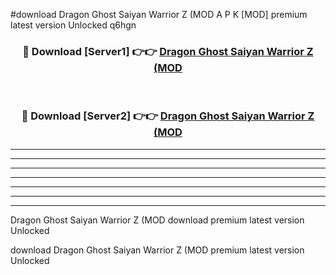 #download Dragon Ghost Saiyan Warrior Z (MOD A P K [MOD] premium latest version Unlocked q6hgn 



<div align="center">
<h3>🔴 Download [Server1] 👉👉 <a href="https://apkdownload3.web.app/">Dragon Ghost Saiyan Warrior Z (MOD</a></h3><br>

<h3>🔴 Download [Server2] 👉👉 <a href="https://apkdownload3.web.app/">Dragon Ghost Saiyan Warrior Z (MOD</a></h3>
</div>





----------------------------------------------------------

----------------------------------------------------------

----------------------------------------------------------

----------------------------------------------------------

----------------------------------------------------------

----------------------------------------------------------

----------------------------------------------------------

Dragon Ghost Saiyan Warrior Z (MOD download premium latest version Unlocked

download Dragon Ghost Saiyan Warrior Z (MOD premium latest version Unlocked
